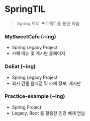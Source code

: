 # SpringTIL

> Spring 토이 프로젝트를 통한 학습

### MySweetCafe (~ing)

- Spring Legacy Project
- 카페 메뉴 및 게시판 홈페이지

### DoEat (~ing)

- Spring Legacy Project
- 회사 건물 음식점 및 카페 정보, 게시판

### Practice-example (~ing)

- Spring Project
- Legacy, Boot 를 활용한 인강 예제 연습
